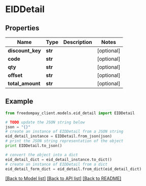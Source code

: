# EIDDetail


## Properties
Name | Type | Description | Notes
------------ | ------------- | ------------- | -------------
**discount_key** | **str** |  | [optional] 
**code** | **str** |  | [optional] 
**qty** | **str** |  | [optional] 
**offset** | **str** |  | [optional] 
**total_amount** | **str** |  | [optional] 

## Example

```python
from freedompay_client.models.eid_detail import EIDDetail

# TODO update the JSON string below
json = "{}"
# create an instance of EIDDetail from a JSON string
eid_detail_instance = EIDDetail.from_json(json)
# print the JSON string representation of the object
print EIDDetail.to_json()

# convert the object into a dict
eid_detail_dict = eid_detail_instance.to_dict()
# create an instance of EIDDetail from a dict
eid_detail_form_dict = eid_detail.from_dict(eid_detail_dict)
```
[[Back to Model list]](../README.md#documentation-for-models) [[Back to API list]](../README.md#documentation-for-api-endpoints) [[Back to README]](../README.md)


